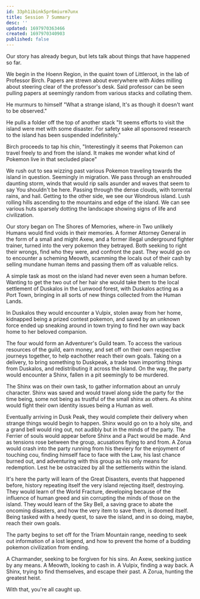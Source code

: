 ```yaml
---
id: 33ph1ibink5pr6miurm7unx
title: Session 7 Summary
desc: ''
updated: 1697970363466
created: 1697970340903
published: false
---
```

Our story has already begun, but lets talk about things that have happened so far.

We begin in the Hoenn Region, in the quaint town of Littleroot, in the lab of Professor Birch. Papers are strewn about everywhere with Aides milling about steering clear of the professor's desk. Said professor can be seen pulling papers at seemingly random from various stacks and collating them.

He murmurs to himself "What a strange island, It's as though it doesn't want to be observed."

He pulls a folder off the top of another stack "It seems efforts to visit the island were met with some disaster. For safety sake all sponsored research to the island has been suspended indefinitely."

Birch proceeds to tap his chin, "Interestingly it seems that Pokemon can travel freely to and from the island. It makes me wonder what kind of Pokemon live in that secluded place"

We rush out to sea wizzing past various Pokemon traveling towards the island in question. Seemingly in migration. We pass through an enshrouded daunting storm, winds that would rip sails asunder and waves that seem to say You shouldn't be here. Passing through the dense clouds, with torrental rains, and hail. Getting to the other side, we see our Wondrous island. Lush rolling hills ascending to the mountains and edge of the island. We can see various huts sparsely dotting the landscape showing signs of life and civilization.

Our story began on The Shores of Memories, where-in Two unlikely Humans would find voids in their memories. A former Attorney General in the form of a small and might Axew, and a former illegal underground fighter trainer, turned into the very pokemon they betrayed. Both seeking to right their wrongs, find who they were, and confront the past. They would go on to encounter a scheming Meowth, scamming the locals out of their cash by selling mundane human items and passing them off as valuable relics. 

A simple task as most on the island had never even seen a human before. Wanting to get the two out of her hair she would take them to the local settlement of Duskalos in the Lunwood forest, with Duskalos acting as a Port Town, bringing in all sorts of new things collected from the Human Lands.

In Duskalos they would encounter a Vulpix, stolen away from her home, kidnapped being a prized contest pokemon, and saved by an unknown force ended up sneaking around in town trying to find her own way back home to her beloved companion.

The four would form an Adventurer's Guild team. To access the various resources of the guild, earn money, and set off on their own respective journeys together, to help eachother reach their own goals. Taking on a delivery, to bring something to Duskpeak, a trade town importing things from Duskalos, and redistributing it across the Island. On the way, the party would encounter a Shinx, fallen in a pit seemingly to be murdered.

The Shinx was on their own task, to gather information about an unruly character. Shinx was saved and would travel along side the party for the time being, some not being as trustful of the small shinx as others. As shinx would fight their own identity issues being a Human as well.

Eventually arriving in Dusk Peak, they would complete their delivery when strange things would begin to happen. Shinx would go on to a holy site, and a grand bell would ring out, not audibly but in the minds of the party. The Ferrier of souls would appear before Shinx and a Pact would be made. And as tensions rose between the group, acusations flying to and from. A Zorua would crash into the party running from his theviery for the enjoyment of touching cou, finding himself face to face with the Law, his last chance burned out, and adventuring with this group as his only means for redemption. Lest he be ostracized by all the settlements within the island.

It's here the party will learn of the Great Disasters, events that happened before, history repeating itself the very island rejecting itself, destroying. They would learn of the World Fracture, developing because of the influence of human greed and sin corrupting the minds of those on the island. They would learn of the Sky Bell, a saving grace to abate the oncoming disasters, and how the very item to save them, is doomed itself. Being tasked with a heedy quest, to save the island, and in so doing, maybe, reach their own goals.

The party begins to set off for the Triam Mountain range, needing to seek out information of a lost legend, and how to prevent the home of a budding pokemon civilization from ending.

A Charmander, seeking to be forgiven for his sins.
An Axew, seeking justice by any means.
A Meowth, looking to cash in.
A Vulpix, finding a way back.
A Shinx, trying to find themselves, and escape their past.
A Zorua, hunting the greatest heist.

With that, you're all caught up.


